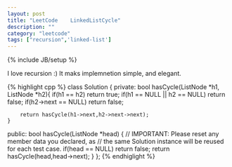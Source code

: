 ```yaml
---
layout: post
title: "LeetCode    LinkedListCycle"
description: ""
category: "leetcode"
tags: ["recursion",'linked-list']
---
```

{% include JB/setup %}

I love recursion :) It maks implemnetion simple, and elegant.

{% highlight cpp %}
class Solution {
private:
    bool hasCycle(ListNode *h1, ListNode *h2){
        if(h1 == h2) return true;
        if(h1 == NULL || h2 == NULL) return false;
        if(h2->next == NULL) return false;
        
        return hasCycle(h1->next,h2->next->next);
    }
    
public:
    bool hasCycle(ListNode *head) {
        // IMPORTANT: Please reset any member data you declared, as
        // the same Solution instance will be reused for each test case.
        if(head == NULL) return false;
        return hasCycle(head,head->next);
    }
};
{% endhiglight %}

